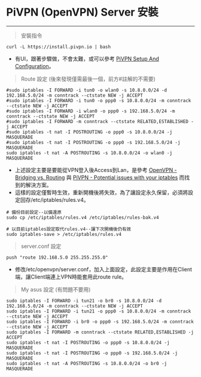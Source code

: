 # PiVPN \(OpenVPN\) Server 安裝

---

> 安裝指令

```
curl -L https://install.pivpn.io | bash
```

* 有UI，跟著步驟做，不會太難，或可以參考 [PiVPN Setup And Configuration](https://www.ostechnix.com/pivpn-simplest-openvpn-setup-configuration-designed-raspberry-pi/)。

> Route 設定 \(後來發現僅需最後一個，前方\#註解的不需要\)

```
#sudo iptables -I FORWARD -i tun0 -o wlan0 -s 10.8.0.0/24 -d 192.168.5.0/24 -m conntrack --ctstate NEW -j ACCEPT
#sudo iptables -I FORWARD -i tun0 -o ppp0 -s 10.8.0.0/24 -m conntrack --ctstate NEW -j ACCEPT
#sudo iptables -I FORWARD -i wlan0 -o ppp0 -s 192.168.5.0/24 -m conntrack --ctstate NEW -j ACCEPT
#sudo iptables -I FORWARD -m conntrack --ctstate RELATED,ESTABLISHED -j ACCEPT
#sudo iptables -t nat -I POSTROUTING -o ppp0 -s 10.8.0.0/24 -j MASQUERADE
#sudo iptables -t nat -I POSTROUTING -o ppp0 -s 192.168.5.0/24 -j MASQUERADE
sudo iptables -t nat -A POSTROUTING -s 10.8.0.0/24 -o wlan0 -j MASQUERADE
```

* 上述設定主要是要能從VPN登入後Access到Lan，是參考 [OpenVPN - Bridging vs. Routing](https://community.openvpn.net/openvpn/wiki/BridgingAndRouting) 與 [PiVPN - Potential issues with your iptables](https://github.com/pivpn/pivpn/issues/182) 而找到的解決方案。
* 這樣的設定僅暫時生效，重新開機後將失效，為了讓設定永久保留，必須將設定回存/etc/iptables/rules.v4。

```
# 備份目前設定--以備還原
sudo cp /etc/iptables/rules.v4 /etc/iptables/rules-bak.v4

# 以目前iptables設定取代rules.v4--讓下次開機後仍有效
sudo iptables-save > /etc/iptables/rules.v4
```

> server.conf 設定

```
push "route 192.168.5.0 255.255.255.0"
```

* 修改/etc/openvpn/server.conf，加入上面設定，此設定主要是作用在Client端，讓Client端連上VPN時能套用此route rule。

> My asus 設定 \(有問題不要用\)

```
sudo iptables -I FORWARD -i tun21 -o br0 -s 10.8.0.0/24 -d 192.168.5.0/24 -m conntrack --ctstate NEW -j ACCEPT
sudo iptables -I FORWARD -i tun21 -o ppp0 -s 10.8.0.0/24 -m conntrack --ctstate NEW -j ACCEPT
sudo iptables -I FORWARD -i br0 -o ppp0 -s 192.168.5.0/24 -m conntrack --ctstate NEW -j ACCEPT
sudo iptables -I FORWARD -m conntrack --ctstate RELATED,ESTABLISHED -j ACCEPT
sudo iptables -t nat -I POSTROUTING -o ppp0 -s 10.8.0.0/24 -j MASQUERADE
sudo iptables -t nat -I POSTROUTING -o ppp0 -s 192.168.5.0/24 -j MASQUERADE
sudo iptables -t nat -A POSTROUTING -s 10.8.0.0/24 -o br0 -j MASQUERADE
```



